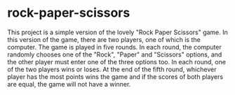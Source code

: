 # rock-paper-scissors

This project is a simple version of the lovely "Rock Paper Scissors" game. 
In this version of the game, there are two players, 
one of which is the computer. The game is played in five rounds. 
In each round, the computer randomly chooses one of the "Rock", 
"Paper" and "Scissors" options, and the other player must enter one of the 
three options too. In each round, one of the two players wins or loses. 
At the end of the fifth round, whichever player has the most points wins the game 
and if the scores of both players are equal, the game will not have a winner.